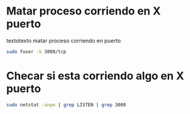 # Matar proceso corriendo en X puerto
textotexto matar proceso corriendo en puerto
```bash
sudo fuser -k 3000/tcp
```

# Checar si esta corriendo algo en X puerto
```bash
sudo netstat -anpe | grep LISTEN | grep 3000
```